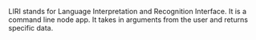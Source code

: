 LIRI stands for Language Interpretation and Recognition Interface.
It is a command line node app. It takes in arguments from the user and returns specific data.
